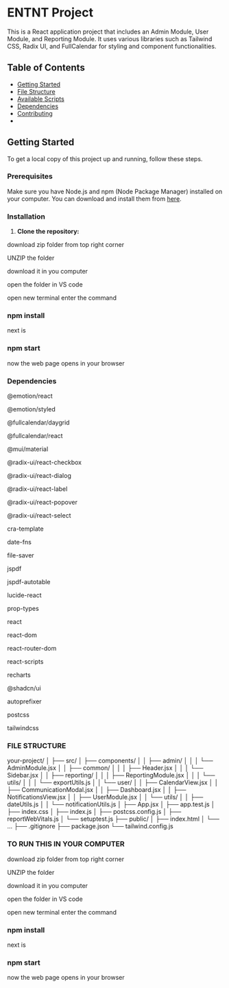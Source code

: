 # ENTNT Project

This is a React application project that includes an Admin Module, User Module, and Reporting Module. It uses various libraries such as Tailwind CSS, Radix UI, and FullCalendar for styling and component functionalities.

## Table of Contents

- [Getting Started](#getting-started)
- [File Structure](#file-structure)
- [Available Scripts](#available-scripts)
- [Dependencies](#dependencies)
- [Contributing](#contributing)
- 

## Getting Started

To get a local copy of this project up and running, follow these steps.

### Prerequisites

Make sure you have Node.js and npm (Node Package Manager) installed on your computer. You can download and install them from [here](https://nodejs.org/).

### Installation

1. **Clone the repository:**

download zip folder from top right corner

UNZIP the folder

download it in you computer 

open the folder in VS code

open new terminal enter the command 
### npm install

next is 

### npm start 

now the web page opens in your browser


### Dependencies

@emotion/react

@emotion/styled

@fullcalendar/daygrid

@fullcalendar/react

@mui/material

@radix-ui/react-checkbox

@radix-ui/react-dialog

@radix-ui/react-label

@radix-ui/react-popover

@radix-ui/react-select

cra-template

date-fns

file-saver

jspdf

jspdf-autotable

lucide-react

prop-types

react

react-dom

react-router-dom

react-scripts

recharts

@shadcn/ui

autoprefixer

postcss

tailwindcss
### FILE STRUCTURE
your-project/
│
├── src/
│   ├── components/
│   │   ├── admin/
│   │   │   └── AdminModule.jsx
│   │   ├── common/
│   │   │   ├── Header.jsx
│   │   │   └── Sidebar.jsx
│   │   ├── reporting/
│   │   │   ├── ReportingModule.jsx
│   │   │   └── utils/
│   │   │       └── exportUtils.js
│   │   └── user/
│   │       ├── CalendarView.jsx
│   │       ├── CommunicationModal.jsx
│   │       ├── Dashboard.jsx
│   │       ├── NotificationsView.jsx
│   │       ├── UserModule.jsx
│   │       └── utils/
│   │           ├── dateUtils.js
│   │           └── notificationUtils.js
│   ├── App.jsx
│   ├── app.test.js
│   ├── index.css
│   ├── index.js
│   ├── postcss.config.js
│   ├── reportWebVitals.js
│   └── setuptest.js
├── public/
│   ├── index.html
│   └── ...
├── .gitignore
├── package.json
└── tailwind.config.js


### TO RUN THIS IN YOUR COMPUTER

download zip folder from top right corner

UNZIP the folder

download it in you computer 

open the folder in VS code

open new terminal enter the command 
### npm install

next is 
### npm start 

now the web page opens in your browser
 
